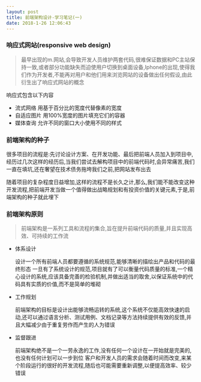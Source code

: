 ```yaml
---
layout: post
title: 前端架构设计-学习笔记(一)
date: 2018-1-26 12:06:43
---
```


### 响应式网站(responsive web design)

> 最早出现的m.网站,会导致开发人员维护两套代码,很难保证数据和PC主站保持一致,或者部分功能缺失而迫使用户切换到桌面设备,Iphone的出现,使得我们作为开发者,不能再对用户和他们用来浏览网站的设备做出任何假设,由此衍生出了响应式网站的概念

响应式包含以下内容
- 流式网络
  用基于百分比的宽度代替像素的宽度
- 自适应图片
  用100%宽度的图片填充它们的容器
- 媒体查询
  允许不同的窗口大小使用不同的样式

### 前端架构的种子

很多项目的流程是:先讨论设计方案、在开发功能、最后把前端人员加入到项目中,经历过几次这样的经历后,当我们尝试去解构项目中的前端代码时,会异常痛苦,我们一直在填坑,还在奢望在技术债务拖垮我们之前,把网站发布出去

随着项目的复杂程度日益增加,这样的流程不是长久之计,那么,我们能不能改变这种开发流程,把前端开发当做一个值得做出战略规划和有投资价值的关键元素,于是,前端架构的种子就此埋下

### 前端架构原则

> 前端架构是一系列工具和流程的集合,旨在提升前端代码的质量,并且实现高效、可持续的工作流

- 体系设计

  设计一个所有前端人员都要遵循的系统规范,能够清晰的描绘出产品和代码的最终形态
  一旦有了系统设计的规范,项目就有了可以衡量代码质量的标准,一个精心设计的系统,应该具备完善的检验机制,并做出适当的取舍,以保证系统中的代码具有实质的价值,而不是简单的堆砌

- 工作规划

  前端架构的目标是设计出能够流畅运转的系统,这个系统不仅能高效快速的启动,还可以通过语言分析、测试用例、文档记录等方法持续提供有效的反馈,并且大幅减少由于重复劳作而产生的人为错误

- 监督跟进

  前端架构绝不是一个一劳永逸的工作,没有任何一个设计在一开始就是完美的,也没有任何计划可以一步到位
  客户和开发人员的需求会随着时间而改变,来某个阶段运行的很好的开发流程,随后也可能需要重新调整,以便提高效率、较少错误
